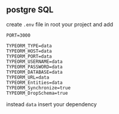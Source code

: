 ## postgre SQL

create `.env` file in root your project and add

```
PORT=3000

TYPEORM_TYPE=data
TYPEORM_HOST=data
TYPEORM_PORT=data
TYPEORM_USERNAME=data
TYPEORM_PASSWORD=data
TYPEORM_DATABASE=data
TYPEORM_URL=data
TYPEORM_Entities=data
TYPEORM_Synchronize=true
TYPEORM_DropSchema=true
```

instead `data` insert your dependency
